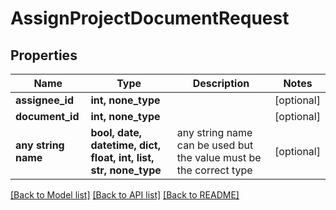 # AssignProjectDocumentRequest


## Properties
Name | Type | Description | Notes
------------ | ------------- | ------------- | -------------
**assignee_id** | **int, none_type** |  | [optional] 
**document_id** | **int, none_type** |  | [optional] 
**any string name** | **bool, date, datetime, dict, float, int, list, str, none_type** | any string name can be used but the value must be the correct type | [optional]

[[Back to Model list]](../README.md#documentation-for-models) [[Back to API list]](../README.md#documentation-for-api-endpoints) [[Back to README]](../README.md)


